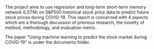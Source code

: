 The project aims to use regression and long-term short-term
memory network (LSTM) on S&P500 historical stock price
data to predict future stock prices during COVID-19. This
report is concerned with 4 aspects which are a thorough
discussion of previous research, the novelty of method,
methodology, and evaluation metric.

The paper "Using machine learning to predict the stock market during COVID-19" is under the documents folder.